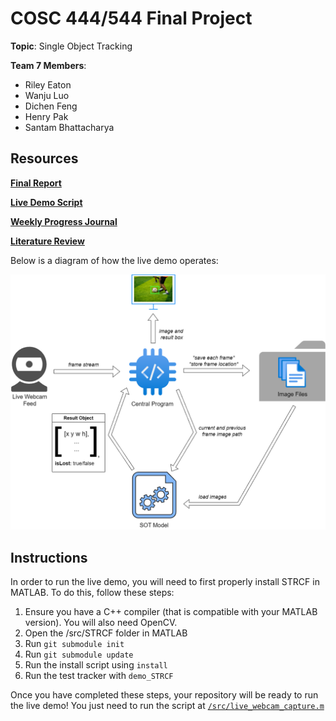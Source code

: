 # COSC 444/544 Final Project

**Topic**: Single Object Tracking

**Team 7 Members**:

- Riley Eaton
- Wanju Luo
- Dichen Feng
- Henry Pak
- Santam Bhattacharya

## Resources

**[Final Report](documentation/final_report/Report_IEEE.pdf)**

**[Live Demo Script](src/live_webcam_capture.m)**

**[Weekly Progress Journal](documentation/progress_journal.md)**

**[Literature Review](documentation/part1/literature_review.pdf)**

Below is a diagram of how the live demo operates:

![Live Demo](documentation/demo_diagram_background.png)

## Instructions

In order to run the live demo, you will need to first properly install STRCF in MATLAB. To do this, follow these steps:

1. Ensure you have a C++ compiler (that is compatible with your MATLAB version). You will also need OpenCV.
2. Open the /src/STRCF folder in MATLAB
3. Run `git submodule init`
4. Run `git submodule update`
5. Run the install script using `install`
6. Run the test tracker with `demo_STRCF`

Once you have completed these steps, your repository will be ready to run the live demo! You just need to run the script at [`/src/live_webcam_capture.m`](/src/live_webcam_capture.m)
